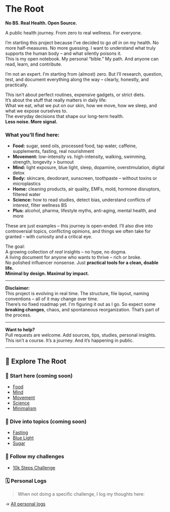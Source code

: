 # The Root

**No BS. Real Health. Open Source.**  

A public health journey. From zero to real wellness. For everyone.

I’m starting this project because I’ve decided to go *all in* on my health. No more half-measures. No more guessing. I want to understand what truly supports the human body – and what silently poisons it.  
This is my open notebook. My personal “bible.” My path. And anyone can read, learn, and contribute.

I’m not an expert. I’m starting from (almost) zero. But I’ll research, question, test, and document everything along the way – clearly, honestly, and practically.

This isn’t about perfect routines, expensive gadgets, or strict diets.  
It’s about the stuff that really matters in daily life:  
What we eat, what we put on our skin, how we move, how we sleep, and what we expose ourselves to.  
The everyday decisions that shape our long-term health.  
**Less noise. More signal.**

### What you’ll find here:

* **Food:** sugar, seed oils, processed food, tap water, caffeine, supplements, fasting, real nourishment  
* **Movement:** low-intensity vs. high-intensity, walking, swimming, strength, longevity > burnout  
* **Mind:** light exposure, blue light, sleep, dopamine, overstimulation, digital detox  
* **Body:** skincare, deodorant, sunscreen, toothpaste – without toxins or microplastics  
* **Home:** cleaning products, air quality, EMFs, mold, hormone disruptors, filtered water  
* **Science:** how to read studies, detect bias, understand conflicts of interest, filter wellness BS  
* **Plus:** alcohol, pharma, lifestyle myths, anti-aging, mental health, and more

These are just examples – this journey is open-ended. I’ll also dive into controversial topics, conflicting opinions, and things we often take for granted – with curiosity and a critical eye.

The goal:  
A growing collection of *real* insights – no hype, no dogma.  
A living document for anyone who wants to thrive – rich or broke.  
No polished influencer nonsense. Just **practical tools for a clean, doable life.**  
**Minimal by design. Maximal by impact.**

---

**Disclaimer:**  
This project is evolving in real time. The structure, file layout, naming conventions – all of it may change over time.  
There’s no fixed roadmap yet. I'm figuring it out as I go. So expect some **breaking changes**, chaos, and spontaneous reorganization. That’s part of the process.

---

**Want to help?**  
Pull requests are welcome. Add sources, tips, studies, personal insights.  
This isn’t a course. It’s a journey. And it’s happening in public.

---

## 🔗 Explore The Root

### 📌 Start here (coming soon)
- [Food](docs/food.md)
- [Mind](docs/mind.md)
- [Movement](docs/movement.md)
- [Science](docs/science.md)
- [Minimalism](docs/minimalism.md)

### 🧠 Dive into topics (coming soon)
- [Fasting](topics/fasting.md)
- [Blue Light](topics/blue_light.md)
- [Sugar](topics/sugar.md)

### 🥾 Follow my challenges
- [10k Steps Challenge](challenges/10k_steps)

### 🗓 Personal Logs

> When not doing a specific challenge, I log my thoughts here:

→ [All personal logs](logs/)

